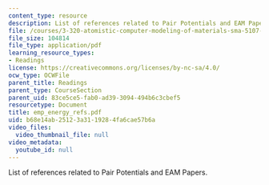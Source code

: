 ```yaml
---
content_type: resource
description: List of references related to Pair Potentials and EAM Papers.
file: /courses/3-320-atomistic-computer-modeling-of-materials-sma-5107-spring-2005/b68e14ab25123a3119284fa6cae57b6a_emp_energy_refs.pdf
file_size: 104814
file_type: application/pdf
learning_resource_types:
- Readings
license: https://creativecommons.org/licenses/by-nc-sa/4.0/
ocw_type: OCWFile
parent_title: Readings
parent_type: CourseSection
parent_uid: 83ce5ce5-fab0-ad39-3094-494b6c3cbef5
resourcetype: Document
title: emp_energy_refs.pdf
uid: b68e14ab-2512-3a31-1928-4fa6cae57b6a
video_files:
  video_thumbnail_file: null
video_metadata:
  youtube_id: null
---
```

List of references related to Pair Potentials and EAM Papers.